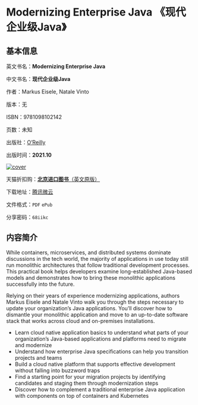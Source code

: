 # Modernizing Enterprise Java 《现代企业级Java》

## 基本信息

英文书名：**Modernizing Enterprise Java**

中文书名：**现代企业级Java**

作者：Markus Eisele, Natale Vinto

版本：无

ISBN：9781098102142

页数：未知

出版社：[O’Reilly](https://www.oreilly.com/library/view/modernizing-enterprise-java/9781098102135/)

出版时间：**2021.10**

<a title="点击购买正版纸质图书" target="_blank" href="https://s.click.taobao.com/KWsXdXu">
<img :src="$withBase('/images/modernizing_enterprise_java.jpg')" alt="cover">
</a>

天猫折扣购：[**北京进口图书**（英文原版）](https://s.click.taobao.com/KWsXdXu)

下载地址：[腾讯微云](https://share.weiyun.com/jG25Uyvm)

文件格式：`PDF` `ePub`

分享密码：`68iikc`

## 内容简介

While containers, microservices, and distributed systems dominate discussions in the tech world, the majority of applications in use today still run monolithic architectures that follow traditional development processes. This practical book helps developers examine long-established Java-based models and demonstrates how to bring these monolithic applications successfully into the future.

Relying on their years of experience modernizing applications, authors Markus Eisele and Natale Vinto walk you through the steps necessary to update your organization’s Java applications. You’ll discover how to dismantle your monolithic application and move to an up-to-date software stack that works across cloud and on-premises installations.

- Learn cloud native application basics to understand what parts of your organization’s Java-based applications and platforms need to migrate and modernize
- Understand how enterprise Java specifications can help you transition projects and teams
- Build a cloud native platform that supports effective development without falling into buzzword traps
- Find a starting point for your migration projects by identifying candidates and staging them through modernization steps
- Discover how to complement a traditional enterprise Java application with components on top of containers and Kubernetes